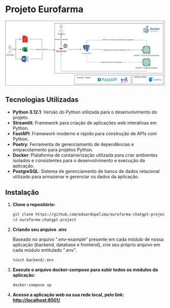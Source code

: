 # Projeto Eurofarma

<img alt="data pipeline" src="./resources/challenge3sit.drawio.png">

## Tecnologias Utilizadas

- **Python 3.12.1**: Versão do Python utilizada para o desenvolvimento do projeto.
- **Streamlit**: Framework para criação de aplicações web interativas em Python.
- **FastAPI**: Framework moderno e rápido para construção de APIs com Python.
- **Poetry**: Ferramenta de gerenciamento de dependências e empacotamento para projetos Python.
- **Docker**: Plataforma de containerização utilizada para criar ambientes isolados e consistentes para o desenvolvimento e execução da aplicação.
- **PostgreSQL**: Sistema de gerenciamento de banco de dados relacional utilizado para armazenar e gerenciar os dados da aplicação.

## Instalação

1. **Clone o repositório:**

   ```bash
   git clone https://github.com/eduardopelima/eurofarma-chatgpt-project
   cd eurofarma-chatgpt-project

4. **Criando seu arquivo .env**
    <p>Baseado no arquivo ".env-example" presente em cada módulo de nossa aplicação (backend, database e frontend), crie seu próprio arquivo em cada módulo entitulado ".env".</p>

    ```bash
   touch backend/.env

2. **Execute o arquivo docker-compose para subir todos os módulos da aplicação:**
    ```bash
   docker-compose up

8. **Acesse a aplicação web na sua rede local, pelo link: <a href="http://localhost:8501/">http://localhost:8501/<a>**